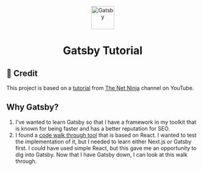 <p align="center">
  <a href="https://www.gatsbyjs.com/?utm_source=starter&utm_medium=readme&utm_campaign=minimal-starter">
    <img alt="Gatsby" src="https://www.gatsbyjs.com/Gatsby-Monogram.svg" width="60" />
  </a>
</p>
<h1 align="center">
  Gatsby Tutorial
</h1>

## 🚀 Credit

This project is based on a [tutorial](https://www.youtube.com/playlist?list=PL4cUxeGkcC9hw1g77I35ZivVLe8k2nvjB) from [The Net Ninja](https://www.youtube.com/c/TheNetNinja) channel on YouTube. 

## Why Gatsby?

1. I've wanted to learn Gatsby so that I have a framework in my toolkit that is known for being faster and has a better reputation for SEO. 
2. I found a [code walk through tool](https://github.com/walkthru/walkthru) that is based on React. I wanted to test the implementation of it, but I needed to learn either Next.js or Gatsby first. I could have used simple React, but this gave me an opportunity to dig into Gatsby. Now that I have Gatsby down, I can look at this walk through.